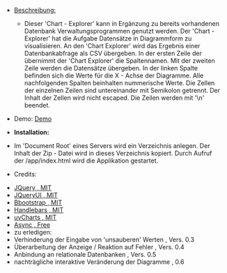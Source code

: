 + <u>Beschreibung:</u>
     + Dieser 'Chart - Explorer' kann in Ergänzung zu bereits vorhandenen Datenbank Verwaltungsprogrammen genutzt werden.
                                Der 'Chart - Explorer' hat die Aufgabe Datensätze in Diagrammform zu visualisieren.
                                An den 'Chart Explorer' wird das Ergebnis einer Datenbankabfrage als CSV übergeben.
                                In der ersten Zeile der übernimmt der 'Chart Explorer' die Spaltennamen.
                                Mit der zweiten Zeile werden die Datensätze übergeben. In der linken Spalte befinden sich die Werte für die X - Achse der Diagramme.
                                Alle nachfolgenden Spalten beinhalten nummerische Werte. Die Zellen der einzelnen Zeilen sind untereinander mit Semikolon getrennt.
                                Der Inhalt der Zellen wird nicht escaped.
                                Die Zeilen werden mit '\n' beendet.
+ Demo: <a href="http.//chart-explorer.stephankrauss.de">Demo</a>
+ <b>Installation:</b>
+ Im 'Document Root' eines Servers wird ein Verzeichnis anlegen. Der Inhalt der Zip - Datei  wird in dieses Verzeichnis kopiert. Durch Aufruf der /app/index.html wird die Applikation gestartet.

 + Credits:
                            <li class="list-group-item"><a href="https://jquery.com/" target="_blank"> JQuery , MIT </a></li>
                            <li class="list-group-item"><a href="https://jqueryui.com/" target="_blank"> JQueryUI , MIT </a></li>
                            <li class="list-group-item"><a href="http://getbootstrap.com/" target="_blank"> Bbootstrap , MIT </a></li>
                            <li class="list-group-item"><a href="http://handlebarsjs.com/" target="_blank"> Handlebars , MIT </a></li>
                            <li class="list-group-item"><a href="http://imaginea.github.io/uvCharts/" target="_blank"> uvCharts , MIT </a></li>
                            <li class="list-group-item"><a href="https://github.com/caolan/async" target="_blank"> Async , Free </a></li>
                            <li class="list-group-item list-group-item-info">zu erledigen:</li>
                            <li class="list-group-item">Verhinderung der Eingabe von 'unsauberen' Werten , Vers. 0.3</li>
                            <li class="list-group-item">Überarbeitung der Anzeige / Reaktion auf Fehler , Vers. 0.4</li>
                            <li class="list-group-item">Anbindung an relationale Datenbanken , Vers. 0.5</li>
                            <li class="list-group-item">nachträgliche interaktive Veränderung der Diagramme , 0.6</li>
                        </ul>
